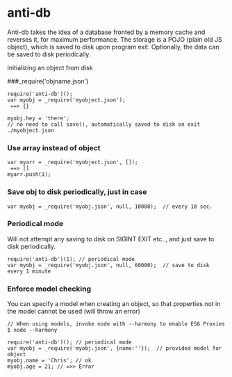anti-db
=======

Anti-db takes the idea of a database fronted by a memory cache and reverses it, for maximum performance.  The storage is a POJO (plain old JS object), which is saved to disk upon program exit.  Optionally, the data can be saved to disk periodically.

Initializing an object from disk

###_require('objname.json')   
````
require('anti-db')();
var myobj = _require('myobject.json');
 ==> {}

myobj.hey = 'there';
// no need to call save(), automatically saved to disk on exit ./myobject.json
````

### Use array instead of object
````
var myarr = _require('myobject.json', []);
 ==> []
myarr.push(1);
````

### Save obj to disk periodically, just in case
````
var myobj = _require('myobj.json', null, 10000);  // every 10 sec.
````

### Periodical mode 
Will not attempt any saving to disk on SIGINT EXIT etc.., and just save to disk periodically.    

````
require('anti-db')(1); // periodical mode
var myobj = _require('myobj.json', null, 60000);  // save to disk every 1 minute
````

### Enforce model checking 
You can specify a model when creating an object, so that properties not in the model cannot be used (will throw an error)   

````
// When using models, invoke node with --harmony to enable ES6 Proxies
$ node --harmony

require('anti-db')(); // periodical mode
var myobj = _require('myobj.json', {name:''});  // provided model for object
myobj.name = 'Chris'; // ok
myobj.age = 21; // =>> Error
````